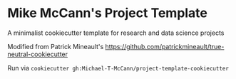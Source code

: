 # Mike McCann's Project Template
A minimalist cookiecutter template for research and data science projects

Modified from Patrick Mineault's https://github.com/patrickmineault/true-neutral-cookiecutter

Run via `cookiecutter gh:Michael-T-McCann/project-template-cookiecutter`
